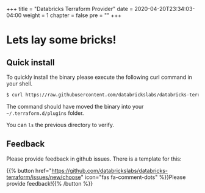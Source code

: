 +++
title = "Databricks Terraform Provider"
date = 2020-04-20T23:34:03-04:00
weight = 1
chapter = false
pre = ""
+++

# Lets lay some bricks! 

## Quick install

To quickly install the binary please execute the following curl command in your shell.

```bash
$ curl https://raw.githubusercontent.com/databrickslabs/databricks-terraform/master/godownloader-databricks-provider.sh | bash -s -- -b $HOME/.terraform.d/plugins
```

The command should have moved the binary into your `~/.terraform.d/plugins` folder.

You can `ls` the previous directory to verify.

## Feedback

Please provide feedback in github issues. There is a template for this:

{{% button href="https://github.com/databrickslabs/databricks-terraform/issues/new/choose" icon="fas fa-comment-dots" %}}Please provide feedback!{{% /button %}}
